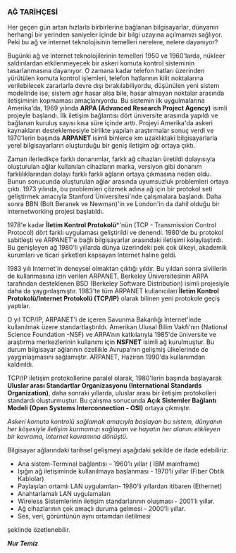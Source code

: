 ### AĞ TARİHÇESİ

Her geçen gün artan hızlarla birbirlerine bağlanan bilgisayarlar, dünyanın herhangi bir yerinden saniyeler içinde bir bilgi uzayına açılmamızı sağlıyor. Peki bu ağ ve internet teknolojisinin temelleri nerelere, nelere dayanıyor?

Bugünki ağ ve internet teknolojilerinin temelleri 1950 ve 1960'larda, nükleer saldırılardan etkilenmeyecek bir askeri komuta kontrol sisteminin tasarlanmasına dayanıyor. O zamana kadar telefon hatları üzerinden yürütülen komuta kontrol işlemleri, telefon hatlarının kilit noktalarına verilebilecek zararlarla devre dışı bırakılabiliyordu, düşünülen yeni sistem modelinde ise; sistem ağır hasar alsa bile, hasar almayan noktalar arasında iletişiminin kopmaması amaçlanıyordu. Bu sistemin ilk uygulmalarına Amerika'da, 1969 yılında **ARPA (Advanced Research Project Agency)** isimli projeyle başlandı. İlk iletişim bağlantısı dört üniversite arasında yapıldı ve bağlanan kuruluş sayısı kısa süre içinde arttı. Projeyi Amerika'da askeri kaynakların desteklemesiyle birlikte yapılan araştırmalar sonuç verdi ve 1970'lerin başında **ARPANET** isimli binlerce km uzaklıktaki bilgisayarlarla yerel bilgisayarların oluşturduğu bir geniş iletişim ağı ortaya çıktı. 

Zaman ilerledikçe farklı donanımlar, farklı ağ cihazları üretildi dolayısıyla oluşturulan ağlar kullanılan cihazların marka, versiyon gibi donanım farklılıklarından dolayı farklı farklı ağların ortaya çıkmasına neden oldu. Bunun sonucunda oluşturulan ağlar arasında uyumsuzluk problemleri ortaya çıktı. 1973 yılında, bu problemleri çözmek adına ağ için bir protokol seti geliştirmek amacıyla Stanford Üniversitesi'nde çalışmalara başlandı. Daha sonra BBN (Bolt Beranek ve Newman)'in ve  London'in da dahil olduğu bir internetworking projesi başlatıldı.

1978'e kadar **İletim Kontrol Protokolü***'nün (TCP - Transmission Control Protocol) dört farklı uygulaması geliştirildi ve denendi. 1980'de bu protokol sabitleşti ve ARPANET'e bağlı bilgisayarlar arasındaki iletişimi kolaylaştırdı. Bu genişleyen ağ 1980'li yıllarda dünya üzerindeki pek çok ülkeyi, akademik kurumları ve ticari şirketleri kapsayan Internet haline geldi.

1983 yılı Internet'in deneysel olmaktan çıktığı yıldır. Bu yıldan sonra sivillerin de kullanmasına izin verilen ARPANET, Berkeley Üniversitesinin ARPA tarafından desteklenen BSD (Berkeley Software Distribution) isimli projesiyle daha da yaygınlaşmıştır. 1983'te tüm ARPANET kullanıcıları **İletim Kontrol Protokolü/Internet Protokolü (TCP/IP)** olarak bilinen yeni protokole geçiş yaptılar.

O yıl TCP/IP, ARPANET'i de içeren Savunma Bakanlığı Internet'inde kullanılmak üzere standartlaştırıldı. Amerikan Ulusal Bilim Vakfı'nın (National Science Foundation -NSF) ve ARPA’nın katkılarıyla 1985'de üniversite ve araştırma merkezlerinin kullanımı için **NSFNET** isimli ağ kurulmuştur. Bu durum bilgisayar ağlarının özellikle Avrupa’nın gelişmiş ülkelerinde de yaygınlaşmasını sağlamıştır. ARPANET, Haziran 1990'da kullanımdan kaldırıldı.

TCP/IP iletişim protokollerine paralel olarak, 1980'lerin başında başlayarak **Uluslar arası Standartlar Organizasyonu (International Standards Organization)**, daha sonraki yıllarda, uluslar arası bir iletişim protokolleri standardı oluşturmuştur. Bu çalışma sonucunda **Açık Sistemler Bağlantı Modeli (Open Systems Interconnection - OSI)** ortaya çıkmıştır.

_Askeri komuta kontrolü sağlamak amacıyla başlayan bu sistem, dünyanın her köşesiyle iletişim kurmamızı sağlayan ve hayatın her alanını etkileyen bir kavrama, internet kavramına dönüştü._

 Bilgisayar ağlarındaki tarihsel gelişmeyi aşağıdaki şekilde de ifade edebiliriz:
 
* Ana sistem-Terminal bağlantısı – 1960’lı yıllar ( IBM mainframe)
* Işığın ağ iletişiminde kullanılmaya başlanması - 1970’li yıllar (Fiber Obtik Kablolar)
* Paylaşılan ortamlı LAN uygulamları- 1980’li yıllardan itibaren (Ethernet)
* Anahtarlamalı LAN uygulamaları
* Wireless Sistemlerinin iletişim standarlarının oluşması - 2001’li yıllar.
* Ağ cihazlarının çok amaçlı duruma gelmesi – 2000’li yıllar.
* Ses, veri, görüntünün aynı ortamdan iletilmesi

şeklinde özetlenebilir. 

_**Nur Temiz**_
